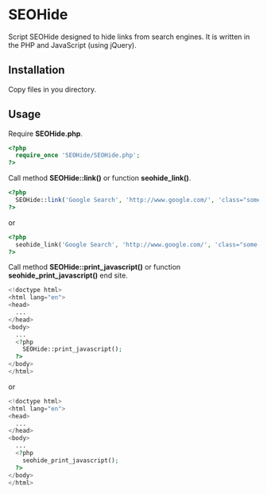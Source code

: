 SEOHide
=======

Script SEOHide designed to hide links from search engines. It is written in the PHP and JavaScript (using jQuery).

## Installation

Copy files in you directory.

## Usage

Require **SEOHide.php**.

```php
<?php 
  require_once 'SEOHide/SEOHide.php';
?>
```

Call method **SEOHide::link()** or function **seohide_link()**.

```php
<?php 
  SEOHide::link('Google Search', 'http://www.google.com/', 'class="some-class"');
?>
```

or 

```php
<?php 
  seohide_link('Google Search', 'http://www.google.com/', 'class="some-class"');
?>
```

Call method **SEOHide::print_javascript()** or function **seohide_print_javascript()** end site.

```php
<!doctype html>
<html lang="en">
<head>
  ...
</head>
<body>
  ...
  <?php 
    SEOHide::print_javascript();
  ?>
</body>
</html>
```

or 


```php
<!doctype html>
<html lang="en">
<head>
  ...
</head>
<body>
  ...
  <?php 
    seohide_print_javascript();
  ?>
</body>
</html>
```
